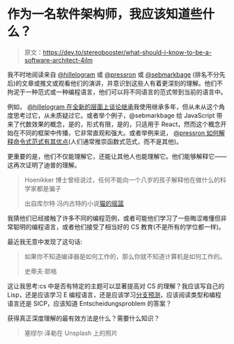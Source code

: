 # 作为一名软件架构师，我应该知道些什么？

> 原文：<https://dev.to/stereobooster/what-should-i-know-to-be-a-software-architect-4ilm>

我不时地阅读来自 [@hillelogram](https://twitter.com/hillelogram) 或 [@pressron](https://twitter.com/pressron) 或 [@sebmarkbage](https://twitter.com/sebmarkbage) (排名不分先后)的文章或推文或观看他们的演讲，并意识到这些人有着更深刻的理解。他们不拘泥于一种范式或一种编程语言，他们可以将不同语言的范式带到当前的语言中。

例如， [@hillelogram 在全新的层面上谈论继承](https://twitter.com/hillelogram/status/1104163861496774657?s=20)我使用继承多年，但从未从这个角度思考过它，从未质疑过它。或者举个例子，@sebmarkbage 给 JavaScript 带来了代数效果的概念，是的，形式有限，是的，只适用于 React，然而这个概念开始在不同的框架中传播，它非常直观和强大。或者举例来说， [@pressron 如何解释命令式范式有其优点](https://www.youtube.com/watch?v=449j7oKQVkc)(人们通常推崇函数式范式，而不是其他)。

更重要的是，他们不仅能理解它，还能让其他人也能理解它。他们能够解释它——这再次证明了迪普的理解。

> Hoenikker 博士曾经说过，任何不能向一个八岁的孩子解释他在做什么的科学家都是骗子
> 
> 出自库尔特·冯内古特的小说[猫的摇篮](https://archive.org/stream/KurtVonnegutCatsCradle/KurtVonnegut-CatsCradle_djvu.txt)

我猜他们已经接触了许多不同的编程范例，或者可能他们学习了一些晦涩难懂但非常聪明的编程语言，或者他们接受了相当好的 CS 教育(不是所有的学位都一样)。

最近我无意中发现了这句话:

> 如果你不知道编译器是如何工作的，那么你就不知道计算机是如何工作的。
> 
> 史蒂夫·耶格

这让我思考:cs 中是否有特定的主题可以显著提高对 CS 的理解？我应该写自己的 Lisp，还是应该学习 E 编程语言，还是应该学习[分支预测](https://danluu.com/branch-prediction/)，应该阅读类型和编程语言还是 SICP，应该知道 Entscheidungsproblem 的答案？

获得真正深度理解的最有效方法是什么？需要什么知识？

> 塞缪尔·泽勒在 Unsplash 上的照片